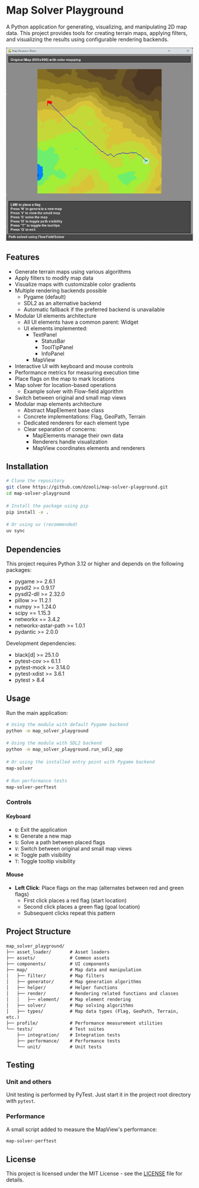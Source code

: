 # Map Solver Playground

A Python application for generating, visualizing, and manipulating 2D map data. This project provides tools for creating
terrain maps, applying filters, and visualizing the results using configurable rendering backends.

![Map Solver Playground Screenshot](screenshot.png)

## Features

- Generate terrain maps using various algorithms
- Apply filters to modify map data
- Visualize maps with customizable color gradients
- Multiple rendering backends possible
    - Pygame (default)
    - SDL2 as an alternative backend
    - Automatic fallback if the preferred backend is unavailable
- Modular UI elements architecture
    - All UI elements have a common parent: Widget
    - UI elements implemented:
        - TextPanel
            - StatusBar
            - ToolTipPanel
            - InfoPanel
        - MapView
- Interactive UI with keyboard and mouse controls
- Performance metrics for measuring execution time
- Place flags on the map to mark locations
- Map solver for location-based operations
    - Example solver with Flow-field algorithm
- Switch between original and small map views
- Modular map elements architecture
    - Abstract MapElement base class
    - Concrete implementations: Flag, GeoPath, Terrain
    - Dedicated renderers for each element type
    - Clear separation of concerns:
        - MapElements manage their own data
        - Renderers handle visualization
        - MapView coordinates elements and renderers

## Installation

```bash
# Clone the repository
git clone https://github.com/dzooli/map-solver-playground.git
cd map-solver-playground

# Install the package using pip
pip install -e .

# Or using uv (recommended)
uv sync
```

## Dependencies

This project requires Python 3.12 or higher and depends on the following packages:

- pygame >= 2.6.1
- pysdl2 >= 0.9.17
- pysdl2-dll >= 2.32.0
- pillow >= 11.2.1
- numpy >= 1.24.0
- scipy == 1.15.3
- networkx == 3.4.2
- networkx-astar-path >= 1.0.1
- pydantic >= 2.0.0

Development dependencies:

- black[d] >= 25.1.0
- pytest-cov >= 6.1.1
- pytest-mock >= 3.14.0
- pytest-xdist >= 3.6.1
- pytest > 8.4

## Usage

Run the main application:

```bash
# Using the module with default Pygame backend
python -m map_solver_playground

# Using the module with SDL2 backend
python -m map_solver_playground.run_sdl2_app

# Or using the installed entry point with Pygame backend
map-solver

# Run performance tests
map-solver-perftest
```

### Controls

#### Keyboard

- `Q`: Exit the application
- `N`: Generate a new map
- `S`: Solve a path between placed flags
- `V`: Switch between original and small map views
- `H`: Toggle path visibility
- `T`: Toggle tooltip visibility

#### Mouse

- **Left Click**: Place flags on the map (alternates between red and green flags)
    - First click places a red flag (start location)
    - Second click places a green flag (goal location)
    - Subsequent clicks repeat this pattern

## Project Structure

```
map_solver_playground/
├── asset_loader/       # Asset loaders
├── assets/             # Common assets
├── components/         # UI components
├── map/                # Map data and manipulation
│   ├── filter/         # Map filters
│   ├── generator/      # Map generation algorithms
│   ├── helper/         # Helper functions
│   ├── render/         # Rendering related functions and classes
│   │   ├── element/    # Map element rendering
│   ├── solver/         # Map solving algorithms
│   ├── types/          # Map data types (Flag, GeoPath, Terrain, etc.)
├── profile/            # Performance measurement utilities
└── tests/              # Test suites
    ├── integration/    # Integration tests
    ├── performance/    # Performance tests
    └── unit/           # Unit tests
```

## Testing

### Unit and others

Unit testing is performed by PyTest. Just start it in the project root directory with `pytest`.

### Performance

A small script added to measure the MapView's performance:

```bash
map-solver-perftest
```

## License

This project is licensed under the MIT License - see the [LICENSE](LICENSE) file for details.
